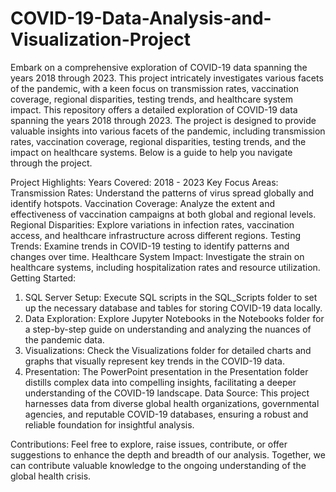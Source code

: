 # COVID-19-Data-Analysis-and-Visualization-Project
Embark on a comprehensive exploration of COVID-19 data spanning the years 2018 through 2023. This project intricately investigates various facets of the pandemic, with a keen focus on transmission rates, vaccination coverage, regional disparities, testing trends, and healthcare system impact. 
This repository offers a detailed exploration of COVID-19 data spanning the years 2018 through 2023. The project is designed to provide valuable insights into various facets of the pandemic, including transmission rates, vaccination coverage, regional disparities, testing trends, and the impact on healthcare systems. Below is a guide to help you navigate through the project.

Project Highlights:
Years Covered: 2018 - 2023
Key Focus Areas:
Transmission Rates: Understand the patterns of virus spread globally and identify hotspots.
Vaccination Coverage: Analyze the extent and effectiveness of vaccination campaigns at both global and regional levels.
Regional Disparities: Explore variations in infection rates, vaccination access, and healthcare infrastructure across different regions.
Testing Trends: Examine trends in COVID-19 testing to identify patterns and changes over time.
Healthcare System Impact: Investigate the strain on healthcare systems, including hospitalization rates and resource utilization.
Getting Started:
1. SQL Server Setup:
Execute SQL scripts in the SQL_Scripts folder to set up the necessary database and tables for storing COVID-19 data locally.
2. Data Exploration:
Explore Jupyter Notebooks in the Notebooks folder for a step-by-step guide on understanding and analyzing the nuances of the pandemic data.
3. Visualizations:
Check the Visualizations folder for detailed charts and graphs that visually represent key trends in the COVID-19 data.
4. Presentation:
The PowerPoint presentation in the Presentation folder distills complex data into compelling insights, facilitating a deeper understanding of the COVID-19 landscape.
Data Source:
This project harnesses data from diverse global health organizations, governmental agencies, and reputable COVID-19 databases, ensuring a robust and reliable foundation for insightful analysis.

Contributions:
Feel free to explore, raise issues, contribute, or offer suggestions to enhance the depth and breadth of our analysis. Together, we can contribute valuable knowledge to the ongoing understanding of the global health crisis.
